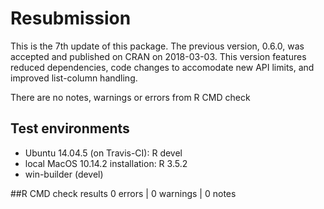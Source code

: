 

# Resubmission 

This is the 7th update of this package. The previous version, 0.6.0, was 
accepted and published on CRAN on 2018-03-03. This version features reduced
dependencies, code changes to accomodate new API limits, and improved 
list-column handling.

There are no notes, warnings or errors from R CMD check

## Test environments

* Ubuntu 14.04.5 (on Travis-CI): R devel
* local MacOS 10.14.2 installation: R 3.5.2
* win-builder (devel)
 

##R CMD check results
0 errors | 0 warnings | 0 notes

